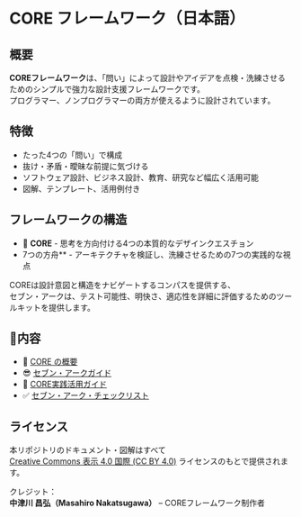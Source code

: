 # CORE フレームワーク（日本語）

## 概要
**COREフレームワーク**は、「問い」によって設計やアイデアを点検・洗練させるためのシンプルで強力な設計支援フレームワークです。  
プログラマー、ノンプログラマーの両方が使えるように設計されています。

## 特徴
- たった4つの「問い」で構成
- 抜け・矛盾・曖昧な前提に気づける
- ソフトウェア設計、ビジネス設計、教育、研究など幅広く活用可能
- 図解、テンプレート、活用例付き

## フレームワークの構造

- 🧭 **CORE** - 思考を方向付ける4つの本質的なデザインクエスチョン
- 7つの方舟** - アーキテクチャを検証し、洗練させるための7つの実践的な視点

COREは設計意図と構造をナビゲートするコンパスを提供する、  
セブン・アークは、テスト可能性、明快さ、適応性を詳細に評価するためのツールキットを提供します。


## 📘内容

- 🧭 [CORE の概要](./docs/core-overview.ja.md)
- 😎 [セブン・アークガイド](./docs/seven-ark.ja.md)
- 🧪 [CORE実践活用ガイド](./docs/core-practical-guide.ja.md)
- ✅ [セブン・アーク・チェックリスト](./docs/seven-ark-checklist.ja.md)


## ライセンス
本リポジトリのドキュメント・図解はすべて  
[Creative Commons 表示 4.0 国際 (CC BY 4.0)](https://creativecommons.org/licenses/by/4.0/deed.ja) ライセンスのもとで提供されます。

クレジット：  
**中津川 昌弘（Masahiro Nakatsugawa）** – COREフレームワーク制作者